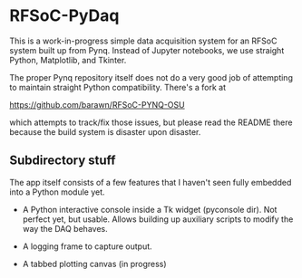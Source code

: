 # RFSoC-PyDaq

This is a work-in-progress simple data acquisition system for an
RFSoC system built up from Pynq. Instead of Jupyter notebooks,
we use straight Python, Matplotlib, and Tkinter.

The proper Pynq repository itself does not do a very good job
of attempting to maintain straight Python compatibility. There's
a fork at

https://github.com/barawn/RFSoC-PYNQ-OSU

which attempts to track/fix those issues, but please read the README
there because the build system is disaster upon disaster.

## Subdirectory stuff

The app itself consists of a few features that I haven't seen fully
embedded into a Python module yet.

* A Python interactive console inside a Tk widget (pyconsole dir).
  Not perfect yet, but usable. Allows building up auxiliary scripts
  to modify the way the DAQ behaves.

* A logging frame to capture output.

* A tabbed plotting canvas (in progress)

